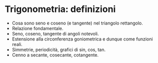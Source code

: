# Trigonometria: definizioni

- Cosa sono seno e coseno (e tangente) nel triangolo rettangolo.
- Relazione fondamentale.
- Seno, coseno, tangente di angoli notevoli.
- Estensione alla circonferenza goniometrica e dunque come funzioni reali.
- Simmetrie, periodicità, grafici di sin, cos, tan.
- Cenno a secante, cosecante, cotangente.

